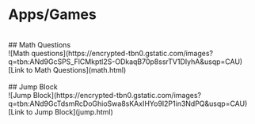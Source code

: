 # Apps/Games
<br>
## Math Questions
<br>
![Math questions](https://encrypted-tbn0.gstatic.com/images?q=tbn:ANd9GcSPS_FlCMkptl2S-ODkaqB70p8ssrTV1DIyhA&usqp=CAU)
<br>
[Link to Math Questions](math.html)
<br><br>
## Jump Block
<br>
![Jump Block](https://encrypted-tbn0.gstatic.com/images?q=tbn:ANd9GcTdsmRcDoGhioSwa8sKAxIHYo9I2P1in3NdPQ&usqp=CAU)
<br>
[Link to Jump Block](jump.html)
